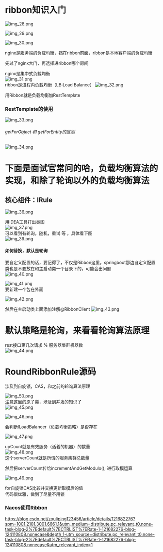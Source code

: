 # ribbon知识入门

![img_28.png](Ribbon_img/img_28.png)

![img_29.png](Ribbon_img/img_29.png)

![img_30.png](Ribbon_img/img_30.png)

nginx是服务端的负载均衡，挡在ribbon前面，ribbon是本地客户端的负载均衡

先过了nginx大门，再选择进ribbon哪个房间

nginx是集中式负载均衡   
![img_31.png](Ribbon_img/img_31.png)     
ribbon是进程内负载均衡（LB:Load Balance）
![img_32.png](Ribbon_img/img_32.png)

用Ribbon就是负载均衡加RestTemplate

### RestTemplate的使用

![img_33.png](Ribbon_img/img_33.png)

###### getForObject 和 getForEntity的区别

![img_34.png](Ribbon_img/img_34.png)

# 下面是面试官常问的哈，负载均衡算法的实现，和除了轮询以外的负载均衡算法

## 核心组件：IRule

![img_36.png](Ribbon_img/img_36.png)

用IDEA工具打出类图   
![img_37.png](Ribbon_img/img_37.png)      
可以看到有轮询，随机，重试 等 ，具体看下图    
![img_39.png](Ribbon_img/img_39.png)

#### 如何替换，默认是轮询

要自定义配置的话，要记得了，不仅是Ribbon这里，springboot那边自定义配置类也是不要放在和主启动类一个目录下的，可能会出问题    
![img_40.png](Ribbon_img/img_40.png)

![img_41.png](Ribbon_img/img_41.png)   
要新建一个包在外面

![img_42.png](Ribbon_img/img_42.png)

然后在主启动类上面添加注解@RibbonClient
![img_43.png](Ribbon_img/img_43.png)

# 默认策略是轮询，来看看轮询算法原理

rest接口第几次请求 % 服务器集群机器数       
![img_44.png](Ribbon_img/img_44.png)

# RoundRibbonRule源码

涉及到自旋锁，CAS，和之前的轮询算法原理

![img_50.png](Ribbon_img/img_50.png)   
注意这里的原子类，涉及到并发的知识了           
![img_45.png](Ribbon_img/img_45.png)

![img_46.png](Ribbon_img/img_46.png)

会判断ILoadBalancer（负载均衡策略）是否存在

![img_47.png](Ribbon_img/img_47.png)

upCount就是有效服务（活着的机器）的数量     
![img_48.png](Ribbon_img/img_48.png)   
这个serverCount就是所谓的服务集群总数量

然后把serverCount传给incrementAndGetModulo(); 进行取模运算

![img_49.png](Ribbon_img/img_49.png)

for自旋锁CAS比较并交换更新取模后的值   
代码很优雅，做到了尽量不用锁

### Nacos使用Ribbon

<https://blog.csdn.net/zouliping123456/article/details/121682276?spm=1001.2101.3001.6661.1&utm_medium=distribute.pc_relevant_t0.none-task-blog-2%7Edefault%7ECTRLIST%7ERate-1-121682276-blog-124110808.nonecase&depth_1-utm_source=distribute.pc_relevant_t0.none-task-blog-2%7Edefault%7ECTRLIST%7ERate-1-121682276-blog-124110808.nonecase&utm_relevant_index=1>  

